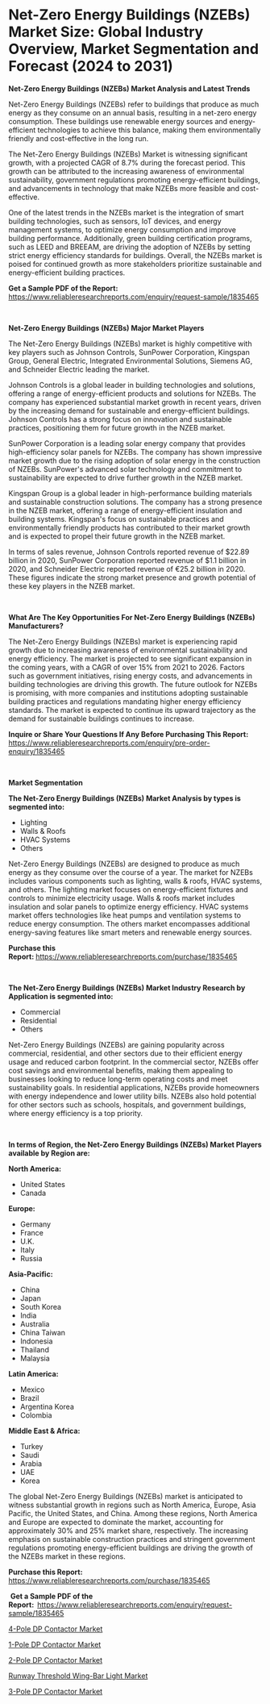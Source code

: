 <p><h1>Net-Zero Energy Buildings (NZEBs) Market Size: Global Industry Overview, Market Segmentation and Forecast (2024 to 2031)</h1></p><p><strong>Net-Zero Energy Buildings (NZEBs) Market Analysis and Latest Trends</strong></p>
<p><p>Net-Zero Energy Buildings (NZEBs) refer to buildings that produce as much energy as they consume on an annual basis, resulting in a net-zero energy consumption. These buildings use renewable energy sources and energy-efficient technologies to achieve this balance, making them environmentally friendly and cost-effective in the long run.</p><p>The Net-Zero Energy Buildings (NZEBs) Market is witnessing significant growth, with a projected CAGR of 8.7% during the forecast period. This growth can be attributed to the increasing awareness of environmental sustainability, government regulations promoting energy-efficient buildings, and advancements in technology that make NZEBs more feasible and cost-effective.</p><p>One of the latest trends in the NZEBs market is the integration of smart building technologies, such as sensors, IoT devices, and energy management systems, to optimize energy consumption and improve building performance. Additionally, green building certification programs, such as LEED and BREEAM, are driving the adoption of NZEBs by setting strict energy efficiency standards for buildings. Overall, the NZEBs market is poised for continued growth as more stakeholders prioritize sustainable and energy-efficient building practices.</p></p>
<p><strong>Get a Sample PDF of the Report:&nbsp;</strong> <a href="https://www.reliableresearchreports.com/enquiry/request-sample/1835465">https://www.reliableresearchreports.com/enquiry/request-sample/1835465</a></p>
<p>&nbsp;</p>
<p><strong>Net-Zero Energy Buildings (NZEBs) Major Market Players</strong></p>
<p><p>The Net-Zero Energy Buildings (NZEBs) market is highly competitive with key players such as Johnson Controls, SunPower Corporation, Kingspan Group, General Electric, Integrated Environmental Solutions, Siemens AG, and Schneider Electric leading the market. </p><p>Johnson Controls is a global leader in building technologies and solutions, offering a range of energy-efficient products and solutions for NZEBs. The company has experienced substantial market growth in recent years, driven by the increasing demand for sustainable and energy-efficient buildings. Johnson Controls has a strong focus on innovation and sustainable practices, positioning them for future growth in the NZEB market.</p><p>SunPower Corporation is a leading solar energy company that provides high-efficiency solar panels for NZEBs. The company has shown impressive market growth due to the rising adoption of solar energy in the construction of NZEBs. SunPower's advanced solar technology and commitment to sustainability are expected to drive further growth in the NZEB market.</p><p>Kingspan Group is a global leader in high-performance building materials and sustainable construction solutions. The company has a strong presence in the NZEB market, offering a range of energy-efficient insulation and building systems. Kingspan's focus on sustainable practices and environmentally friendly products has contributed to their market growth and is expected to propel their future growth in the NZEB market.</p><p>In terms of sales revenue, Johnson Controls reported revenue of $22.89 billion in 2020, SunPower Corporation reported revenue of $1.1 billion in 2020, and Schneider Electric reported revenue of €25.2 billion in 2020. These figures indicate the strong market presence and growth potential of these key players in the NZEB market.</p></p>
<p>&nbsp;</p>
<p><strong>What Are The Key Opportunities For Net-Zero Energy Buildings (NZEBs) Manufacturers?</strong></p>
<p><p>The Net-Zero Energy Buildings (NZEBs) market is experiencing rapid growth due to increasing awareness of environmental sustainability and energy efficiency. The market is projected to see significant expansion in the coming years, with a CAGR of over 15% from 2021 to 2026. Factors such as government initiatives, rising energy costs, and advancements in building technologies are driving this growth. The future outlook for NZEBs is promising, with more companies and institutions adopting sustainable building practices and regulations mandating higher energy efficiency standards. The market is expected to continue its upward trajectory as the demand for sustainable buildings continues to increase.</p></p>
<p><strong>Inquire or Share Your Questions If Any Before Purchasing This Report:</strong> <a href="https://www.reliableresearchreports.com/enquiry/pre-order-enquiry/1835465">https://www.reliableresearchreports.com/enquiry/pre-order-enquiry/1835465</a></p>
<p>&nbsp;</p>
<p><strong>Market Segmentation</strong></p>
<p><strong>The Net-Zero Energy Buildings (NZEBs) Market Analysis by types is segmented into:</strong></p>
<p><ul><li>Lighting</li><li>Walls & Roofs</li><li>HVAC Systems</li><li>Others</li></ul></p>
<p><p>Net-Zero Energy Buildings (NZEBs) are designed to produce as much energy as they consume over the course of a year. The market for NZEBs includes various components such as lighting, walls & roofs, HVAC systems, and others. The lighting market focuses on energy-efficient fixtures and controls to minimize electricity usage. Walls & roofs market includes insulation and solar panels to optimize energy efficiency. HVAC systems market offers technologies like heat pumps and ventilation systems to reduce energy consumption. The others market encompasses additional energy-saving features like smart meters and renewable energy sources.</p></p>
<p><strong>Purchase this Report:&nbsp;</strong><a href="https://www.reliableresearchreports.com/purchase/1835465">https://www.reliableresearchreports.com/purchase/1835465</a></p>
<p>&nbsp;</p>
<p><strong>The Net-Zero Energy Buildings (NZEBs) Market Industry Research by Application is segmented into:</strong></p>
<p><ul><li>Commercial</li><li>Residential</li><li>Others</li></ul></p>
<p><p>Net-Zero Energy Buildings (NZEBs) are gaining popularity across commercial, residential, and other sectors due to their efficient energy usage and reduced carbon footprint. In the commercial sector, NZEBs offer cost savings and environmental benefits, making them appealing to businesses looking to reduce long-term operating costs and meet sustainability goals. In residential applications, NZEBs provide homeowners with energy independence and lower utility bills. NZEBs also hold potential for other sectors such as schools, hospitals, and government buildings, where energy efficiency is a top priority.</p></p>
<p>&nbsp;</p>
<p><strong>In terms of Region, the Net-Zero Energy Buildings (NZEBs) Market Players available by Region are:</strong></p>
<p>
    <p> <strong> North America: </strong>
        <ul>
            <li>United States</li>
            <li>Canada</li>
        </ul>
        </p> 
    <p> <strong> Europe: </strong>
        <ul>
            <li>Germany</li>
            <li>France</li>
            <li>U.K.</li>
            <li>Italy</li>
            <li>Russia</li>
        </ul>
        </p> 
    <p> <strong> Asia-Pacific: </strong>
        <ul>
            <li>China</li>
            <li>Japan</li>
            <li>South Korea</li>
            <li>India</li>
            <li>Australia</li>
            <li>China Taiwan</li>
            <li>Indonesia</li>
            <li>Thailand</li>
            <li>Malaysia</li>
        </ul>
        </p> 
    <p> <strong> Latin America: </strong>
        <ul>
            <li>Mexico</li>
            <li>Brazil</li>
            <li>Argentina Korea</li>
            <li>Colombia</li>
        </ul>
        </p> 
    <p> <strong> Middle East & Africa: </strong>
        <ul>
            <li>Turkey</li>
            <li>Saudi</li>
            <li>Arabia</li>
            <li>UAE</li>
            <li>Korea</li>
        </ul>
    </p>
    </p>
<p><p>The global Net-Zero Energy Buildings (NZEBs) market is anticipated to witness substantial growth in regions such as North America, Europe, Asia Pacific, the United States, and China. Among these regions, North America and Europe are expected to dominate the market, accounting for approximately 30% and 25% market share, respectively. The increasing emphasis on sustainable construction practices and stringent government regulations promoting energy-efficient buildings are driving the growth of the NZEBs market in these regions.</p></p>
<p><strong>Purchase this Report: </strong><a href="https://www.reliableresearchreports.com/purchase/1835465">https://www.reliableresearchreports.com/purchase/1835465</a></p>
<p>&nbsp;<strong>Get a Sample PDF of the Report:&nbsp;&nbsp;</strong><a href="https://www.reliableresearchreports.com/enquiry/request-sample/1835465">https://www.reliableresearchreports.com/enquiry/request-sample/1835465</a></p>
<p><strong></strong></p>
<p><p><a href="https://github.com/ashepherd82/Market-Research-Report-List-3/blob/main/4-pole-dp-contactor-market.md">4-Pole DP Contactor Market</a></p><p><a href="https://github.com/irfadac/Market-Research-Report-List-2/blob/main/1-pole-dp-contactor-market.md">1-Pole DP Contactor Market</a></p><p><a href="https://github.com/myacatherineblakecaczo9vcsw/Market-Research-Report-List-1/blob/main/2-pole-dp-contactor-market.md">2-Pole DP Contactor Market</a></p><p><a href="https://github.com/ashepherd82/Market-Research-Report-List-3/blob/main/runway-threshold-wing-bar-light-market.md">Runway Threshold Wing-Bar Light Market</a></p><p><a href="https://github.com/okotobwrhuteie/Market-Research-Report-List-1/blob/main/3-pole-dp-contactor-market.md">3-Pole DP Contactor Market</a></p></p>